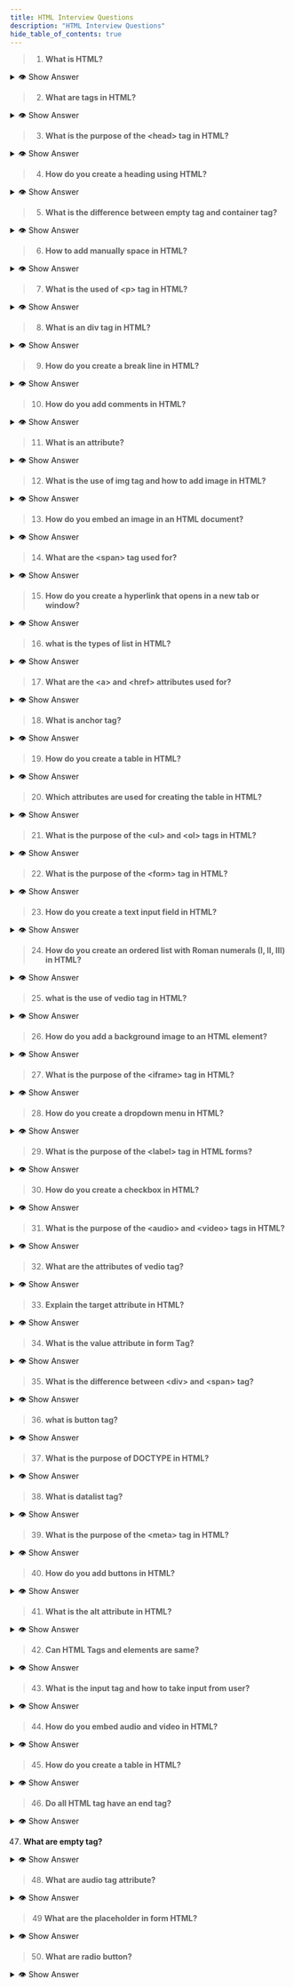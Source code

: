 ```yaml
---
title: HTML Interview Questions
description: "HTML Interview Questions"
hide_table_of_contents: true
---
```


> 1. **What is HTML?**

<details>
  <summary>👁 Show Answer</summary>
  <p>
   
      HTML is a language which is used to create website. HTML stands for Hyper Text Markup Language and is used to create web pages.

  </p>

</details>

> 2. **What are tags in HTML?**

<details>
  <summary>👁️ Show Answer</summary>
  <p>
   
 HTML tags are used to provide meaning or effect to content. And also it provides special information about the content. It has opening and closing.

  </p>

</details>

> 3.  **What is the purpose of the &lt;head&gt; tag in HTML?**

<details>
  <summary>👁 Show Answer</summary>
  <p>
   
 The purpose of the head tag is to discribe the identity of webpage.

  </p>

</details>

> 4. **How do you create a heading using HTML?**

<details>
  <summary>👁 Show Answer</summary>
  <p>
   
    We can create a heading using heading tag. There are 6 heading tags in html such as &lt;h1&gt;,&lt;h2&gt;, &lt;h3&gt;, &lt;h4&gt;, &lt;h5&gt;, &lt;h6&gt;. &lt;h1&gt; is a largest heading and &lt;h6&gt; is a smallest heading.

  </p>

</details>

> 5. **What is the difference between empty tag and container tag?**

<details>
  <summary>👁 Show Answer</summary>
  <p>
   
        
       The empty tag does not have content like the &lt;br&gt; tag. There is no need to close the empty tag. A container tag is a tag that contains both opening and closing tags. &lt;b&gt; &lt;/b&gt; and &lt;body&gt; &lt;/body&gt;.

  </p>

</details>

> 6. **How to add manually space in HTML?**

<details>
  <summary>👁️ Show Answer</summary>
  <p>
   
        If you want to add manually space in your HTML code then you can use &nbsp; means non-breaking space.

  </p>

</details>

> 7. **What is the used of &lt;p&gt; tag in HTML?**

<details>
  <summary>👁 Show Answer</summary>
  <p>
      
                In HTML paragraph tag is used to defined a block of text in paragraph.

  </p>

</details>

> 8. **What is an div tag in HTML?**

<details>
  <summary>👁 Show Answer</summary>
  <p>
    
         Div tag in HTML is used to create a division, separate block or a section. We can use paragraph tag in div tag but we cannot use div tag in paragraph tag.

   </p>

</details>

> 9. **How do you create a break line in HTML?**

<details>
  <summary>👁 Show Answer</summary>
  <p>
    
               We can create a break line in HTML using &lt;br&gt; tag.

  </p>

</details>

> 10. **How do you add comments in HTML?**

<details>
  <summary>👁 Show Answer</summary>
  <p>
     
         Comments are used to understand the code easily. Comments are not displayed in the browser.  We can add comments in HTML by  these format.

 </p>

</details>

> 11. **What is an attribute?**

<details>
  <summary>👁 Show Answer</summary>
  <p>
   
      Attributes are used to describe tags or to provide more information about tags.

  </p>

</details>

> 12. **What is the use of img tag and how to add image in HTML?**

<details>
  <summary>👁 Show Answer</summary>
  <p>
      
        The img tag is used to add an image to an HTML page. The syntax to add image is &lt;img src="url"/&gt;. The src attribute is used to provide the source or path of the image.

  </p>

</details>

> 13. **How do you embed an image in an HTML document?**

<details>
  <summary>👁 Show Answer</summary>
  <p>
     
           We can embed images in an HTML document by using &lt;img&gt; tag. The format to add image is &lt;img src="url"/&gt;

  </p>

</details>

> 14. **What are the &lt;span&gt; tag used for?**

<details>
  <summary>👁 Show Answer</summary>
  <p>
     
        The &lt;span&gt; tag is a text inline selector that selects a particular text. &lt;span&gt; tag does not have a self-effect.

  </p>

</details>

> 15. **How do you create a hyperlink that opens in a new tab or window?**

<details>
  <summary>👁 Show Answer</summary>
  <p>
   
       To create a link that opens in a new tab then used target_blank attribute must be used in the href tag.

  </p>

</details>

> 16. **what is the types of list in HTML?**

<details>
  <summary>👁 Show Answer</summary>
  <p>
   
       There are two types of lists in HTML. first is an ordered list and second is an unordered list.

  </p>

</details>

> 17. **What are the &lt;a&gt; and &lt;href&gt; attributes used for?**

<details>
  <summary>👁 Show Answer</summary>
  <p>
   
        The &lt;a&gt; tag is used to create hyperlinks in HTML. And &lt;href&gt; This attribute specifies the URL or destination of the hyperlink.

  </p>

</details>

> 18. **What is anchor tag?**

<details>
  <summary>👁 Show Answer</summary>
  <p>
    
                An anchor tag is used to create hyperlinks that allow users to navigate from one page to another. It is typically used in the body of an html document. The syntax is &lt;a href="url"&gt;Text &lt;a&gt;. The href attribute specifies the URL or destination of the hyperlink.

  </p>

</details>

> 19. **How do you create a table in HTML?**

<details>
  <summary>👁 Show Answer</summary>
  <p>
    
       The &lt;table&gt; tag is used to create and represents an HTML table. The table tag arranges data in rows and column format.

  </p>

</details>

> 20. **Which attributes are used for creating the table in HTML?**

<details>
  <summary>👁 Show Answer</summary>
  <p>
     
Table row &lt;tr&gt; represents the row in the table.
Table cell &lt;td&gt; represent cell in table.
Header cell &lt;th&gt; represent header cell in table.
Colspace attribute used for represents the number of columns in cell span.
Rowspace attribute used for represents the number of rows in cell span.

  </p>

</details>

> 21. **What is the purpose of the &lt;ul&gt; and &lt;ol&gt; tags in HTML?**

<details>
  <summary>👁 Show Answer</summary>
  <p>
   
       The purpose of the unordered list is to create a list of items which doesn't have any ordered. The purpose of the ordered list is to create a list of items that have specific order or sequence.

  </p>

</details>

> 22. **What is the purpose of the &lt;form&gt; tag in HTML?**

<details>
  <summary>👁 Show Answer</summary>
  <p>
    
           The purpose of the form tag is to take input from the user in HTML form.

  </p>

</details>

> 23. **How do you create a text input field in HTML?**

<details>
  <summary>👁 Show Answer</summary>
  <p>
    
             We can create a text input field in HTML by an using input tag.&lt;input type="text"&gt;

  </p>

</details>

> 24. **How do you create an ordered list with Roman numerals (I, II, III) in HTML?**

<details>
  <summary>👁 Show Answer</summary>
  <p>
   
       To create an ordered list with Roman numerals (I, II, III) in HTML, use the  &lt;ol type="i"&gt; tag.
      
  </p>

</details>

> 25. **what is the use of vedio tag in HTML?**

<details>
  <summary>👁 Show Answer</summary>
  <p>
      
      The vedio tag in HTML is used to display a vedios on a webpage.

  </p>

</details>

> 26. **How do you add a background image to an HTML element?**

<details>
  <summary>👁 Show Answer</summary>
  <p>
    
        To add a background image to an HTML element, use CSS with the background-image property, setting its value to the URL of the desired image file.

  </p>

</details>

> 27. **What is the purpose of the &lt;iframe&gt; tag in HTML?**

<details>
  <summary>👁 Show Answer</summary>
  <p>
   
        The purpose of the &lt;iframe&gt; tag is to integrate other webpages or the resources of the webpage.

  </p>

</details>

> 28. **How do you create a dropdown menu in HTML?**

<details>
  <summary>👁 Show Answer</summary>
  <p>
    
       We can create a dropdown menu using &lt;select&gt; tag. The &lt;select&gt; tag are contain multiple option tag. &lt;option&gt; tag are used to display available options in drop-down.

Syntax

&lt;select&gt;<br/>
&lt;option&gt;&lt;/option&gt;  
 &lt;option&gt;&lt;/option&gt; <br/>
&lt;/select&gt;

  </p>

</details>

> 29. **What is the purpose of the &lt;label&gt; tag in HTML forms?**

<details>
  <summary>👁 Show Answer</summary>
  <p>
   
      The purpose of the &lt;label&gt; tag is to specify a label for &lt;input&gt; tag. The label is a normal text, its shows information about your input element.

  </p>

</details>

> 30. **How do you create a checkbox in HTML?**

<details>
  <summary>👁 Show Answer</summary>
  <p>
   
      We can create a checkbox in HTML using &lt;input type="checkbox"&gt;. The checkbox is always square and it shows multiple selections.

  </p>

</details>

> 31. **What is the purpose of the &lt;audio&gt; and &lt;video&gt; tags in HTML?**

<details>
  <summary>👁 Show Answer</summary>
  <p>
   
        The purpose of the &lt;audio&gt; tag is to show audio on a web page in HTML. The purpose of the vedio tag is to show vedio on web page. 
  </p>

</details>

> 32. **What are the attributes of vedio tag?**

<details>
  <summary>👁 Show Answer</summary>
  <p>
   
       The vedio tag has various attributes<br/>
1. Controls :  Adds vedio controls such as play, pause, volume and fullscreen toggle.<br/>
2. Height and width : You can set height and width of the vedio element.<br/>
3. Autoplay : Automatically starts playing the video when the web page is loaded.<br/>
4. Muted : Mute the audio of the vedio.<br/>
5. Poster : Displays an images as a placeholder before the vedio is loaded.<br/>

  </p>

</details>

> 33. **Explain the target attribute in HTML?**

<details>
  <summary>👁 Show Answer</summary>
  <p>
   
      Target attribute are used to a name or a keyword that indicates where to display the content. Target_blank attribute are used to open the linked document in a new tab.
      
     
  </p>

</details>

> 34. **What is the value attribute in form Tag?**

<details>
  <summary>👁 Show Answer</summary>
  <p>
   
      The value attribute are used to specifies the value of an input element. The value attribute represent the default value for the input element.

  </p>

</details>

> 35. **What is the difference between &lt;div&gt; and &lt;span&gt; tag?**

<details>
  <summary>👁 Show Answer</summary>
  <p>
   
      &lt;div&gt; tag is used for create division, seperate block or a section in an HTML document. The div tag is a block element. Span tag is a inline element. The &lt;span&gt; does not have any effect.

   </p>

</details>

> 36. **what is button tag?**

<details>
  <summary>👁 Show Answer</summary>
  <p>
   
      The button tag is used to create a clickable button.

  </p>

</details>

> 37. **What is the purpose of DOCTYPE in HTML?**

<details>
  <summary>👁 Show Answer</summary>
  <p>
    
        The purpose of the DOCTYPE declaration in HTML is to specify the version of HTML being used in the document. It is placed at the very beginning of an HTML document before the &lt;html&gt; tag
 </p>

</details>

> 38. **What is datalist tag?**

<details>
  <summary>👁 Show Answer</summary>
  <p>
     
      Datalist is a searchable list option. It can help the user, the user does not need to type the whole text data list have predefined suggestions so it can suggest to the user.

</p>

</details>

> 39. **What is the purpose of the &lt;meta&gt; tag in HTML?**

<details>
  <summary>👁 Show Answer</summary>
  <p>
   
       The purpose of the meta tag is to provide additional information and metadata about the HTML document, such as character encoding, viewport settings, description, keywords.
  </p>

</details>

> 40. **How do you add buttons in HTML?**

<details>
  <summary>👁 Show Answer</summary>
  <p>
   
      We can create a HTML buttons using &lt;button&gt;tag.
  </p>

</details>

> 41. **What is the alt attribute in HTML?**

<details>
  <summary>👁 Show Answer</summary>
  <p>
   
        The alt attribute is used to provide the alternative text of the image. If the image is not displayed for some reason or we can provide the wrong source of the image.

  </p>

</details>

> 42. **Can HTML Tags and elements are same?**

<details>
  <summary>👁 Show Answer</summary>
  <p>
    
       No. HTML tags and elements are different. The HTML tags has only opening and closing tag but the HTML elements have starting tag, contains content and ending tag.

  </p>

</details>

> 43. **What is the input tag and how to take input from user?**

<details>
  <summary>👁 Show Answer</summary>
  <p>
     
        The input tag in HTML is used to create an interactive form element and to take input from the user, you can place the input tag within a form tag.

  </p>

</details>

> 44. **How do you embed audio and video in HTML?**

<details>
  <summary>👁 Show Answer</summary>
  <p>
   
      To embed audio and video content in HTML, you can use the audio and video tags, respectively, and specify the source file using the "src" attribute within the tag.

  </p>

</details>

> 45. **How do you create a table in HTML?**

<details>
  <summary>👁 Show Answer</summary>
  <p>
   
      We can create a table in HTML by using table tag.
  </p>

</details>

> 46. **Do all HTML tag have an end tag?**

<details>
  <summary>👁 Show Answer</summary>
  <p>
     
       No. There are some tags that doesn't need to close the tag like &lt;image&gt; , &lt;input&gt; tag.
  </p>

</details>

47. **What are empty tag?**

<details>
  <summary>👁 Show Answer</summary>
  <p>
    
      The HTML tag which does not have content called as empty tag.

  </p>

</details>

> 48. **What are audio tag attribute?**

<details>
  <summary>👁 Show Answer</summary>
  <p>
   
      The attribute of the audio tag is control, muted, autoplay.
  </p>

</details>

> 49 **What are the placeholder in form HTML?**

<details>
  <summary>👁 Show Answer</summary>
  <p>
   
     Placeholder is a attribute which is used to set a short hint that describes the value of an input field.

  </p>

</details>

> 50. **What are radio button?**

<details>
  <summary>👁 Show Answer</summary>
  <p>
     
      The radio button is a single selection . It is always circle.

  </p>

</details>
